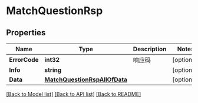 # MatchQuestionRsp

## Properties

Name | Type | Description | Notes
------------ | ------------- | ------------- | -------------
**ErrorCode** | **int32** | 响应码 | [optional] 
**Info** | **string** |  | [optional] 
**Data** | [**MatchQuestionRspAllOfData**](MatchQuestionRsp_allOf_data.md) |  | [optional] 

[[Back to Model list]](../README.md#documentation-for-models) [[Back to API list]](../README.md#documentation-for-api-endpoints) [[Back to README]](../README.md)


